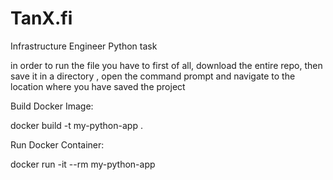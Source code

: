 # TanX.fi
Infrastructure Engineer Python task


in order to run the file
you have to first of all, download the entire repo,
then save it in a directory , open the command prompt 
and navigate to the location where you have saved the project


Build Docker Image:

docker build -t my-python-app .

Run Docker Container:

docker run -it --rm my-python-app
